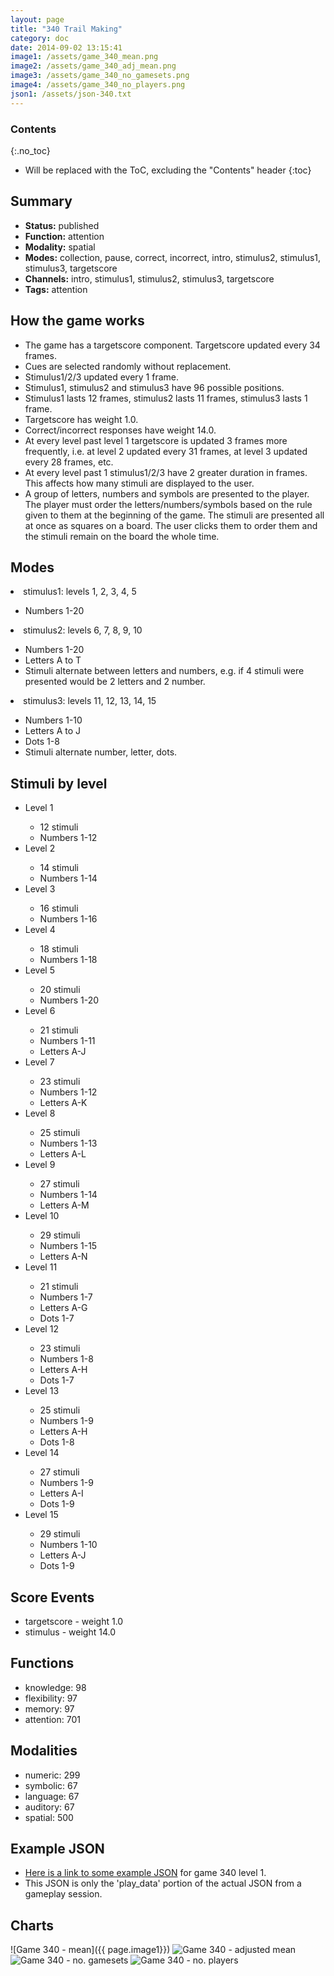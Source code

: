 ```yaml
---
layout: page
title: "340 Trail Making"
category: doc
date: 2014-09-02 13:15:41
image1: /assets/game_340_mean.png
image2: /assets/game_340_adj_mean.png
image3: /assets/game_340_no_gamesets.png
image4: /assets/game_340_no_players.png
json1: /assets/json-340.txt
---
```


### Contents
{:.no_toc}

* Will be replaced with the ToC, excluding the "Contents" header
{:toc}

## Summary
<p>
<ul>
<li><strong>Status:</strong> published</li>
<li><strong>Function:</strong> attention</li>
<li><strong>Modality:</strong> spatial</li>
<li><strong>Modes:</strong> collection, pause, correct, incorrect, intro, stimulus2, stimulus1, stimulus3, targetscore</li>
<li><strong>Channels:</strong> intro, stimulus1, stimulus2, stimulus3, targetscore</li>
<li><strong>Tags:</strong> attention</li>
</ul>
</p>

## How the game works
<p>
<ul>
<li>The game has a targetscore component. Targetscore updated every 34 frames.</li>
<li>Cues are selected randomly without replacement.</li>
<li>Stimulus1/2/3 updated every 1 frame. </li>
<li>Stimulus1, stimulus2 and stimulus3 have 96 possible positions.</li>
<li>Stimulus1 lasts 12 frames, stimulus2 lasts 11 frames, stimulus3 lasts 1 frame.</li>
<li>Targetscore has weight 1.0.</li>
<li>Correct/incorrect responses have weight 14.0.</li>
<li>At every level past level 1 targetscore is updated 3 frames more frequently, i.e. at level 2 updated every 31 frames, at level 3 updated every 28 frames, etc.</li>
<li>At every level past 1 stimulus1/2/3 have 2 greater duration in frames. This affects how many stimuli are displayed to the user.</li>
<li>A group of letters, numbers and symbols are presented to the player. The player must order the letters/numbers/symbols based on the rule given to them at the beginning of the game. The stimuli are presented all at once as squares on a board. The user clicks them to order them and the stimuli remain on the board the whole time.</li>
</ul>
</p>

## Modes
<p>
</ul>
<li>stimulus1: levels 1, 2, 3, 4, 5</li>
<ul>
<li>Numbers 1-20</li>
</ul>
<li>stimulus2: levels 6, 7, 8, 9, 10</li>
<ul>
<li>Numbers 1-20</li>
<li>Letters A to T</li>
<li>Stimuli alternate between letters and numbers, e.g. if 4 stimuli were presented would be 2 letters and 2 number.</li>
</ul>
<li>stimulus3: levels 11, 12, 13, 14, 15</li>
<ul>
<li>Numbers 1-10</li>
<li>Letters A to J</li>
<li>Dots 1-8</li>
<li>Stimuli alternate number, letter, dots.</li>
</ul>
</ul>
</p>

## Stimuli by level
<p>
<ul>
<li>Level 1</li>
<ul>
<li>12 stimuli</li>
<li>Numbers 1-12</li>
</ul>
<li>Level 2</li>
<ul>
<li>14 stimuli</li>
<li>Numbers 1-14</li>
</ul>
<li>Level 3</li>
<ul>
<li>16 stimuli</li>
<li>Numbers 1-16</li>
</ul>
<li>Level 4</li>
<ul>
<li>18 stimuli</li>
<li>Numbers 1-18</li>
</ul>
<li>Level 5</li>
<ul>
<li>20 stimuli</li>
<li>Numbers 1-20</li>
</ul>
<li>Level 6</li>
<ul>
<li>21 stimuli</li>
<li>Numbers 1-11</li>
<li>Letters A-J</li>
</ul>
<li>Level 7</li>
<ul>
<li>23 stimuli</li>
<li>Numbers 1-12</li>
<li>Letters A-K</li>
</ul>
<li>Level 8</li>
<ul>
<li>25 stimuli</li>
<li>Numbers 1-13</li>
<li>Letters A-L</li>
</ul>
<li>Level 9</li>
<ul>
<li>27 stimuli</li>
<li>Numbers 1-14</li>
<li>Letters A-M</li>
</ul>
<li>Level 10</li>
<ul>
<li>29 stimuli</li>
<li>Numbers 1-15</li>
<li>Letters A-N</li>
</ul>
<li>Level 11</li>
<ul>
<li>21 stimuli</li>
<li>Numbers 1-7</li>
<li>Letters A-G</li>
<li>Dots 1-7</li>
</ul>
<li>Level 12</li>
<ul>
<li>23 stimuli</li>
<li>Numbers 1-8</li>
<li>Letters A-H</li>
<li>Dots 1-7</li>
</ul>
<li>Level 13</li>
<ul>
<li>25 stimuli</li>
<li>Numbers 1-9</li>
<li>Letters A-H</li>
<li>Dots 1-8</li>
</ul>
<li>Level 14</li>
<ul>
<li>27 stimuli</li>
<li>Numbers 1-9</li>
<li>Letters A-I</li>
<li>Dots 1-9</li>
</ul>
<li>Level 15</li>
<ul>
<li>29 stimuli</li>
<li>Numbers 1-10</li>
<li>Letters A-J</li>
<li>Dots 1-9</li>
</ul>
</ul>
</p>

## Score Events
<p>
<ul>
<li>targetscore - weight 1.0</li>
<li>stimulus - weight 14.0</li>
</ul>
</p>

## Functions
<p>
<ul>
<li>knowledge: 98</li>
<li>flexibility: 97</li>
<li>memory: 97</li>
<li>attention: 701</li>
</ul>
</p>

## Modalities
<p>
<ul>
<li>numeric: 299</li>
<li>symbolic: 67</li>
<li>language: 67</li>
<li>auditory: 67</li>
<li>spatial: 500</li>
</ul>
</p>

## Example JSON
<p>
<ul>
<li><a href="{{ page.json1 }}">Here is a link to some example JSON</a> for game 340 level 1.</li>
<li>This JSON is only the 'play_data' portion of the actual JSON from a gameplay session.</li>
</ul>
</p>

## Charts
![Game 340 - mean]({{ page.image1}})
![Game 340 - adjusted mean]({{page.image2}})
![Game 340 - no. gamesets]({{page.image3}})
![Game 340 - no. players]({{page.image4}})


